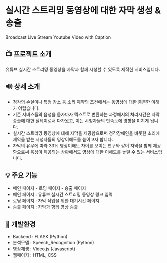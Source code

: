 # 실시간 스트리밍 동영상에 대한 자막 생성 & 송출
Broadcast Live Stream Youtube Video with Caption

## 📺 프로젝트 소개
유튜브 실시간 스트리밍 동영상을 자막과 함께 시청할 수 있도록 제작한 서비스입니다.

## 🔊 상세 소개
- 청각의 손실이나 특정 장소 등 소리 제약의 조건에서는 동영상에 대한 충분한 이해가 어렵습니다.
- 기존 서비스들의 음성을 듣자마자 텍스트로 변환하는 과정에서의 처리시간은 자막송출에 대한 딜레이로서 다가왔고, 이는 시청자들의 만족도에 영향을 미치게 됩니다.
- 실시간 스트리밍 동영상에 대해 자막을 제공함으로써 청각장애인을 비롯한 소리에 제약을 받는 시청자들의 영상이해도를 높이고자 합니다.
- 자막의 유무에 따라 33% 영상이해도 차이를 보이는 연구와 같이 자막을 함께 제공함으로써 음성이 제공되는 상황에서도 영상에 대한 이해도를 높일 수 있는 서비스입니다.

## 💡 주요 기능
- 메인 페이지 - 로딩 페이지 - 송출 페이지
- 메인 페이지 : 유튜브 실시간 스트리밍 동영상 링크 입력
- 로딩 페이지 : 자막 작업을 위한 대기시간 페이지
- 송출 페이지 : 자막과 함께 영상 송출

## 📄 개발환경
- Backend : FLASK (Python)
- 분석모델 : Speech_Recognition (Python)
- 영상재생 : Video.js (Javascript)
- 웹페이지 : HTML, CSS
